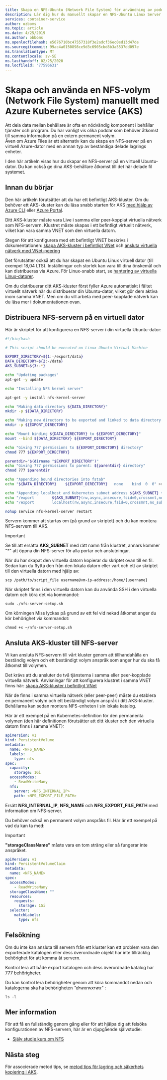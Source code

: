 ```yaml
---
title: Skapa en NFS-Ubuntu (Network File System) för användning av poddar i Azure Kubernetes service (AKS)
description: Lär dig hur du manuellt skapar en NFS-Ubuntu Linux Server volym för användning med poddar i Azure Kubernetes service (AKS)
services: container-service
author: ozboms
ms.topic: article
ms.date: 4/25/2019
ms.author: obboms
ms.openlocfilehash: e5676710bc47557318f3e2adcf36ec0ed13d47de
ms.sourcegitcommit: 99ac4a0150898ce9d3c6905cbd8b3a5537dd097e
ms.translationtype: MT
ms.contentlocale: sv-SE
ms.lasthandoff: 02/25/2020
ms.locfileid: "77596631"
---
```

# <a name="manually-create-and-use-an-nfs-network-file-system-linux-server-volume-with-azure-kubernetes-service-aks"></a>Skapa och använda en NFS-volym (Network File System) manuellt med Azure Kubernetes service (AKS)
Att dela data mellan behållare är ofta en nödvändig komponent i behållar tjänster och program. Du har vanligt vis olika poddar som behöver åtkomst till samma information på en extern permanent volym.    
Även om Azure Files är ett alternativ kan du skapa en NFS-server på en virtuell Azure-dator med en annan typ av beständiga delade lagrings enheter. 

I den här artikeln visas hur du skapar en NFS-server på en virtuell Ubuntu-dator. Du kan också ge dina AKS-behållare åtkomst till det här delade fil systemet.

## <a name="before-you-begin"></a>Innan du börjar
Den här artikeln förutsätter att du har ett befintligt AKS-kluster. Om du behöver ett AKS-kluster kan du läsa snabb starten för AKS [med hjälp av Azure CLI][aks-quickstart-cli] eller [Azure Portal][aks-quickstart-portal].

Ditt AKS-kluster måste vara Live i samma eller peer-kopplat virtuella nätverk som NFS-servern. Klustret måste skapas i ett befintligt virtuellt nätverk, vilket kan vara samma VNET som den virtuella datorn.

Stegen för att konfigurera med ett befintligt VNET beskrivs i dokumentationen: [skapa AKS-kluster i befintligt VNet][aks-virtual-network] och [ansluta virtuella nätverk med VNet-peering][peer-virtual-networks]

Det förutsätter också att du har skapat en Ubuntu Linux virtuell dator (till exempel 18,04 LTS). Inställningar och storlek kan vara till dina önskemål och kan distribueras via Azure. För Linux-snabb start, se [hantering av virtuella Linux-datorer][linux-create].

Om du distribuerar ditt AKS-kluster först fyller Azure automatiskt i fältet virtuellt nätverk när du distribuerar din Ubuntu-dator, vilket gör dem aktiva inom samma VNET. Men om du vill arbeta med peer-kopplade nätverk kan du läsa mer i dokumentationen ovan.

## <a name="deploying-the-nfs-server-onto-a-virtual-machine"></a>Distribuera NFS-servern på en virtuell dator
Här är skriptet för att konfigurera en NFS-server i din virtuella Ubuntu-dator:
```bash
#!/bin/bash

# This script should be executed on Linux Ubuntu Virtual Machine

EXPORT_DIRECTORY=${1:-/export/data}
DATA_DIRECTORY=${2:-/data}
AKS_SUBNET=${3:-*}

echo "Updating packages"
apt-get -y update

echo "Installing NFS kernel server"

apt-get -y install nfs-kernel-server

echo "Making data directory ${DATA_DIRECTORY}"
mkdir -p ${DATA_DIRECTORY}

echo "Making new directory to be exported and linked to data directory: ${EXPORT_DIRECTORY}"
mkdir -p ${EXPORT_DIRECTORY}

echo "Mount binding ${DATA_DIRECTORY} to ${EXPORT_DIRECTORY}"
mount --bind ${DATA_DIRECTORY} ${EXPORT_DIRECTORY}

echo "Giving 777 permissions to ${EXPORT_DIRECTORY} directory"
chmod 777 ${EXPORT_DIRECTORY}

parentdir="$(dirname "$EXPORT_DIRECTORY")"
echo "Giving 777 permissions to parent: ${parentdir} directory"
chmod 777 $parentdir

echo "Appending bound directories into fstab"
echo "${DATA_DIRECTORY}    ${EXPORT_DIRECTORY}   none    bind  0  0" >> /etc/fstab

echo "Appending localhost and Kubernetes subnet address ${AKS_SUBNET} to exports configuration file"
echo "/export        ${AKS_SUBNET}(rw,async,insecure,fsid=0,crossmnt,no_subtree_check)" >> /etc/exports
echo "/export        localhost(rw,async,insecure,fsid=0,crossmnt,no_subtree_check)" >> /etc/exports

nohup service nfs-kernel-server restart
```
Servern kommer att startas om (på grund av skriptet) och du kan montera NFS-servern till AKS.

>[!IMPORTANT]  
>Se till att ersätta **AKS_SUBNET** med rätt namn från klustret, annars kommer "*" att öppna din NFS-server för alla portar och anslutningar.

När du har skapat den virtuella datorn kopierar du skriptet ovan till en fil. Sedan kan du flytta den från den lokala datorn eller vart och ett av skriptet till den virtuella datorn med hjälp av: 
```console
scp /path/to/script_file username@vm-ip-address:/home/{username}
```
När skriptet finns i den virtuella datorn kan du använda SSH i den virtuella datorn och köra det via kommandot:
```console
sudo ./nfs-server-setup.sh
```
Om körningen Miss lyckas på grund av ett fel vid nekad åtkomst anger du kör behörighet via kommandot:
```console
chmod +x ~/nfs-server-setup.sh
```

## <a name="connecting-aks-cluster-to-nfs-server"></a>Ansluta AKS-kluster till NFS-server
Vi kan ansluta NFS-servern till vårt kluster genom att tillhandahålla en beständig volym och ett beständigt volym anspråk som anger hur du ska få åtkomst till volymen.

Det krävs att du ansluter de två tjänsterna i samma eller peer-kopplade virtuella nätverk. Anvisningar för att konfigurera klustret i samma VNET finns här: [skapa AKS-kluster i befintligt VNet][aks-virtual-network]

När de finns i samma virtuella nätverk (eller peer-peer) måste du etablera en permanent volym och ett beständigt volym anspråk i ditt AKS-kluster. Behållarna kan sedan montera NFS-enheten i sin lokala katalog.

Här är ett exempel på en Kubernetes-definition för den permanenta volymen (den här definitionen förutsätter att ditt kluster och den virtuella datorn finns i samma VNET):

```yaml
apiVersion: v1
kind: PersistentVolume
metadata:
  name: <NFS_NAME>
  labels:
    type: nfs
spec:
  capacity:
    storage: 1Gi
  accessModes:
    - ReadWriteMany
  nfs:
    server: <NFS_INTERNAL_IP>
    path: <NFS_EXPORT_FILE_PATH>
```
Ersätt **NFS_INTERNAL_IP**, **NFS_NAME** och **NFS_EXPORT_FILE_PATH** med information om NFS-server.

Du behöver också en permanent volym anspråks fil. Här är ett exempel på vad du kan ta med:

>[!IMPORTANT]  
>**"storageClassName"** måste vara en tom sträng eller så fungerar inte anspråket.

```yaml
apiVersion: v1
kind: PersistentVolumeClaim
metadata:
  name: <NFS_NAME>
spec:
  accessModes:
    - ReadWriteMany
  storageClassName: ""
  resources:
    requests:
      storage: 1Gi
  selector: 
    matchLabels:
      type: nfs
```

## <a name="troubleshooting"></a>Felsökning
Om du inte kan ansluta till servern från ett kluster kan ett problem vara den exporterade katalogen eller dess överordnade objekt har inte tillräcklig behörighet för att komma åt servern.

Kontrol lera att både export katalogen och dess överordnade katalog har 777 behörigheter.

Du kan kontrol lera behörigheter genom att köra kommandot nedan och katalogerna ska ha behörigheten *"drwxrwxrwx"* :
```console
ls -l
```

## <a name="more-information"></a>Mer information
För att få en fullständig genom gång eller för att hjälpa dig att felsöka konfigurationen av NFS-servern, här är en djupgående självstudie:
  - [Själv studie kurs om NFS][nfs-tutorial]

## <a name="next-steps"></a>Nästa steg

För associerade metod tips, se [metod tips för lagring och säkerhets kopiering i AKS][operator-best-practices-storage].

<!-- LINKS - external -->
[kubernetes-volumes]: https://kubernetes.io/docs/concepts/storage/volumes/
[linux-create]: https://docs.microsoft.com/azure/virtual-machines/linux/tutorial-manage-vm
[nfs-tutorial]: https://help.ubuntu.com/community/SettingUpNFSHowTo#Pre-Installation_Setup
[aks-virtual-network]: https://docs.microsoft.com/azure/aks/configure-kubenet#create-an-aks-cluster-in-the-virtual-network
[peer-virtual-networks]: https://docs.microsoft.com/azure/virtual-network/tutorial-connect-virtual-networks-portal

<!-- LINKS - internal -->
[aks-quickstart-cli]: kubernetes-walkthrough.md
[aks-quickstart-portal]: kubernetes-walkthrough-portal.md
[operator-best-practices-storage]: operator-best-practices-storage.md
